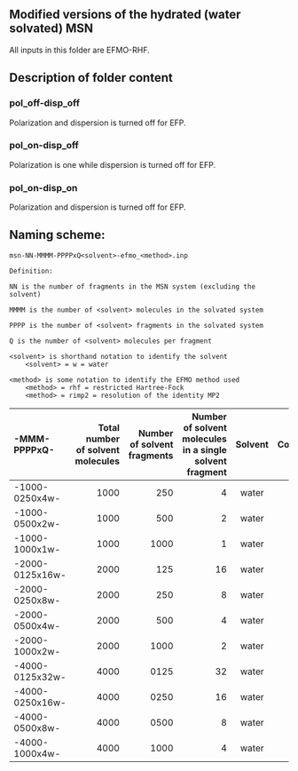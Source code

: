 ## Modified versions of the hydrated (water solvated) MSN

All inputs in this folder are EFMO-RHF.

## Description of folder content

### pol\_off-disp\_off
Polarization and dispersion is turned off for EFP.

### pol\_on-disp\_off
Polarization is one while dispersion is turned off for EFP.

### pol\_on-disp\_on
Polarization and dispersion is turned off for EFP.

## Naming scheme:

```
msn-NN-MMMM-PPPPxQ<solvent>-efmo_<method>.inp

Definition:

NN is the number of fragments in the MSN system (excluding the solvent)

MMMM is the number of <solvent> molecules in the solvated system

PPPP is the number of <solvent> fragments in the solvated system

Q is the number of <solvent> molecules per fragment

<solvent> is shorthand notation to identify the solvent
    <solvent> = w = water

<method> is some notation to identify the EFMO method used
    <method> = rhf = restricted Hartree-Fock
    <method> = rimp2 = resolution of the identity MP2

```


| -MMM-PPPPxQ- | Total number of solvent molecules | Number of solvent fragments | Number of solvent molecules in a single solvent fragment | Solvent | Comment |
| :----------- | --------------------------------: | --------------------------: | -------------------------------------------------------: | :------: | :------: |
| -1000-0250x4w-   | 1000 |  250 | 4  | water |     |
| -1000-0500x2w-   | 1000 |  500 | 2  | water |     |
| -1000-1000x1w-   | 1000 | 1000 | 1  | water |     |
| -2000-0125x16w-  | 2000 |  125 | 16 | water | new |
| -2000-0250x8w-   | 2000 |  250 | 8  | water |     |
| -2000-0500x4w-   | 2000 |  500 | 4  | water |     |
| -2000-1000x2w-   | 2000 | 1000 | 2  | water |     |
| -4000-0125x32w-  | 4000 | 0125 | 32 | water | new |
| -4000-0250x16w-  | 4000 | 0250 | 16 | water | new |
| -4000-0500x8w-   | 4000 | 0500 | 8  | water | new |
| -4000-1000x4w-   | 4000 | 1000 | 4  | water | new |
